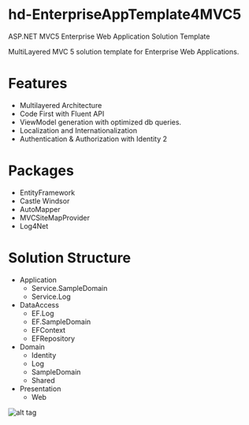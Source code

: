 # hd-EnterpriseAppTemplate4MVC5
ASP.NET MVC5 Enterprise Web Application Solution Template

MultiLayered MVC 5 solution template for Enterprise Web Applications.

# Features
- Multilayered Architecture
- Code First with Fluent API
- ViewModel generation with optimized db queries.
- Localization and Internationalization
- Authentication & Authorization with Identity 2

# Packages
- EntityFramework
- Castle Windsor
- AutoMapper
- MVCSiteMapProvider
- Log4Net

# Solution Structure
- Application
  - Service.SampleDomain
  - Service.Log
- DataAccess
  - EF.Log
  - EF.SampleDomain
  - EFContext
  - EFRepository
- Domain
  - Identity
  - Log
  - SampleDomain
  - Shared
- Presentation
  - Web

![alt tag](https://cloud.githubusercontent.com/assets/1695352/13027980/f2cb0bae-d269-11e5-9417-58f397602434.jpg)
